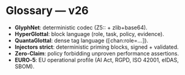 # Glossary — v26

- **GlyphNet**: deterministic codec (Z5:: + zlib+base64).
- **HyperGlottal**: block language (role, task, policy, evidence).
- **QuantaGlottal**: dense tag language (⟦chan:role=...⟧).
- **Injectors strict**: deterministic priming blocks, signed + validated.
- **Zero-Claim**: policy forbidding unproven performance assertions.
- **EURO‑5**: EU operational profile (AI Act, RGPD, ISO 42001, eIDAS, SBOM).
